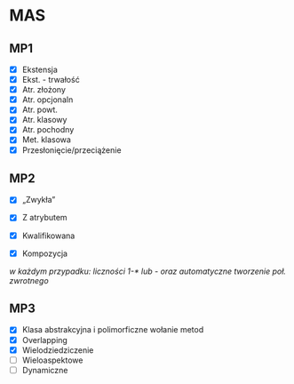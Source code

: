 # MAS

## MP1
  - [x] Ekstensja
  - [x] Ekst. - trwałość
  - [x] Atr. złożony
  - [x] Atr. opcjonaln
  - [x] Atr. powt.
  - [x] Atr. klasowy
  - [x] Atr. pochodny
  - [x] Met. klasowa
  - [x] Przesłonięcie/przeciążenie

## MP2
 - [x] „Zwykła”
 - [x] Z atrybutem
 - [x] Kwalifikowana
 - [x] Kompozycja

 
_w każdym przypadku: liczności 1-* lub *-* oraz automatyczne tworzenie poł. zwrotnego_

## MP3
 - [x] Klasa abstrakcyjna i polimorficzne wołanie metod
 - [x] Overlapping
 - [x] Wielodziedziczenie
 - [ ] Wieloaspektowe
 - [ ] Dynamiczne